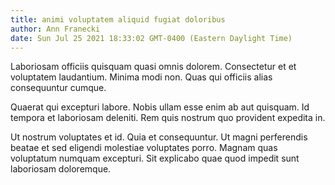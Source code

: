 ```yaml
---
title: animi voluptatem aliquid fugiat doloribus
author: Ann Franecki
date: Sun Jul 25 2021 18:33:02 GMT-0400 (Eastern Daylight Time)
---
```

Laboriosam officiis quisquam quasi omnis dolorem. Consectetur et et voluptatem laudantium. Minima modi non. Quas qui officiis alias consequuntur cumque.

 Quaerat qui excepturi labore. Nobis ullam esse enim ab aut quisquam. Id tempora et laboriosam deleniti. Rem quis nostrum quo provident expedita in.

 Ut nostrum voluptates et id. Quia et consequuntur. Ut magni perferendis beatae et sed eligendi molestiae voluptates porro. Magnam quas voluptatum numquam excepturi. Sit explicabo quae quod impedit sunt laboriosam doloremque.